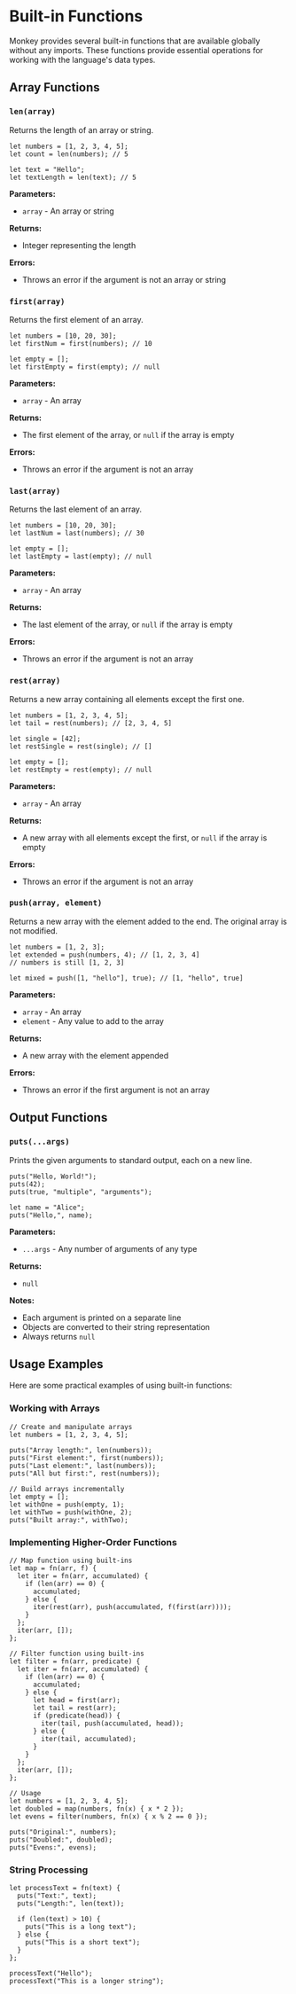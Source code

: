 # Built-in Functions

Monkey provides several built-in functions that are available globally without
any imports. These functions provide essential operations for working with the
language's data types.

## Array Functions

### `len(array)`

Returns the length of an array or string.

```monkey
let numbers = [1, 2, 3, 4, 5];
let count = len(numbers); // 5

let text = "Hello";
let textLength = len(text); // 5
```

**Parameters:**

- `array` - An array or string

**Returns:**

- Integer representing the length

**Errors:**

- Throws an error if the argument is not an array or string

### `first(array)`

Returns the first element of an array.

```monkey
let numbers = [10, 20, 30];
let firstNum = first(numbers); // 10

let empty = [];
let firstEmpty = first(empty); // null
```

**Parameters:**

- `array` - An array

**Returns:**

- The first element of the array, or `null` if the array is empty

**Errors:**

- Throws an error if the argument is not an array

### `last(array)`

Returns the last element of an array.

```monkey
let numbers = [10, 20, 30];
let lastNum = last(numbers); // 30

let empty = [];
let lastEmpty = last(empty); // null
```

**Parameters:**

- `array` - An array

**Returns:**

- The last element of the array, or `null` if the array is empty

**Errors:**

- Throws an error if the argument is not an array

### `rest(array)`

Returns a new array containing all elements except the first one.

```monkey
let numbers = [1, 2, 3, 4, 5];
let tail = rest(numbers); // [2, 3, 4, 5]

let single = [42];
let restSingle = rest(single); // []

let empty = [];
let restEmpty = rest(empty); // null
```

**Parameters:**

- `array` - An array

**Returns:**

- A new array with all elements except the first, or `null` if the array is
  empty

**Errors:**

- Throws an error if the argument is not an array

### `push(array, element)`

Returns a new array with the element added to the end. The original array is not
modified.

```monkey
let numbers = [1, 2, 3];
let extended = push(numbers, 4); // [1, 2, 3, 4]
// numbers is still [1, 2, 3]

let mixed = push([1, "hello"], true); // [1, "hello", true]
```

**Parameters:**

- `array` - An array
- `element` - Any value to add to the array

**Returns:**

- A new array with the element appended

**Errors:**

- Throws an error if the first argument is not an array

## Output Functions

### `puts(...args)`

Prints the given arguments to standard output, each on a new line.

```monkey
puts("Hello, World!");
puts(42);
puts(true, "multiple", "arguments");

let name = "Alice";
puts("Hello,", name);
```

**Parameters:**

- `...args` - Any number of arguments of any type

**Returns:**

- `null`

**Notes:**

- Each argument is printed on a separate line
- Objects are converted to their string representation
- Always returns `null`

## Usage Examples

Here are some practical examples of using built-in functions:

### Working with Arrays

```monkey
// Create and manipulate arrays
let numbers = [1, 2, 3, 4, 5];

puts("Array length:", len(numbers));
puts("First element:", first(numbers));
puts("Last element:", last(numbers));
puts("All but first:", rest(numbers));

// Build arrays incrementally
let empty = [];
let withOne = push(empty, 1);
let withTwo = push(withOne, 2);
puts("Built array:", withTwo);
```

### Implementing Higher-Order Functions

```monkey
// Map function using built-ins
let map = fn(arr, f) {
  let iter = fn(arr, accumulated) {
    if (len(arr) == 0) {
      accumulated;
    } else {
      iter(rest(arr), push(accumulated, f(first(arr))));
    }
  };
  iter(arr, []);
};

// Filter function using built-ins
let filter = fn(arr, predicate) {
  let iter = fn(arr, accumulated) {
    if (len(arr) == 0) {
      accumulated;
    } else {
      let head = first(arr);
      let tail = rest(arr);
      if (predicate(head)) {
        iter(tail, push(accumulated, head));
      } else {
        iter(tail, accumulated);
      }
    }
  };
  iter(arr, []);
};

// Usage
let numbers = [1, 2, 3, 4, 5];
let doubled = map(numbers, fn(x) { x * 2 });
let evens = filter(numbers, fn(x) { x % 2 == 0 });

puts("Original:", numbers);
puts("Doubled:", doubled);
puts("Evens:", evens);
```

### String Processing

```monkey
let processText = fn(text) {
  puts("Text:", text);
  puts("Length:", len(text));

  if (len(text) > 10) {
    puts("This is a long text");
  } else {
    puts("This is a short text");
  }
};

processText("Hello");
processText("This is a longer string");
```
